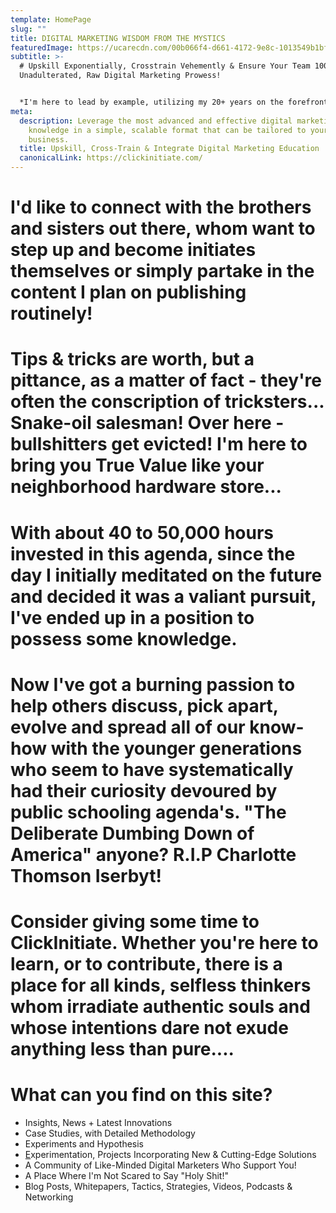 ```yaml
---
template: HomePage
slug: ""
title: DIGITAL MARKETING WISDOM FROM THE MYSTICS
featuredImage: https://ucarecdn.com/00b066f4-d661-4172-9e8c-1013549b1bf5/-/preview/-/enhance/4/
subtitle: >-
  # Upskill Exponentially, Crosstrain Vehemently & Ensure Your Team 100%
  Unadulterated, Raw Digital Marketing Prowess!


  *I'm here to lead by example, utilizing my 20+ years on the forefront of everything digital, to share amazing content and garner an audience of close-knit, like-minded folk who see our space over here as an amazing repository of knowledge, wisdom & curiosity!
meta:
  description: Leverage the most advanced and effective digital marketing
    knowledge in a simple, scalable format that can be tailored to your
    business.
  title: Upskill, Cross-Train & Integrate Digital Marketing Education
  canonicalLink: https://clickinitiate.com/
---
```


# I'd like to connect with the brothers and sisters out there, whom want to step up and become initiates themselves or simply partake in the content I plan on publishing routinely!

# Tips & tricks are worth, but a pittance, as a matter of fact - they're often the conscription of tricksters... Snake-oil salesman! Over here -  bullshitters get evicted! I'm here to bring you True Value like your neighborhood hardware store...



# With about 40 to 50,000 hours invested in this agenda, since the day I initially meditated on the future and decided it was a valiant pursuit, I've ended up in a position to possess some knowledge.

# Now I've got a burning passion to help others discuss, pick apart, evolve and spread all of our know-how with the younger generations who seem to have systematically had their curiosity devoured by public schooling agenda's. "The Deliberate Dumbing Down of America" anyone? R.I.P Charlotte Thomson Iserbyt!

# Consider giving some time to ClickInitiate. Whether you're here to learn, or to contribute, there is a place for all kinds, selfless thinkers whom irradiate authentic souls and whose intentions dare not exude anything less than pure....

# What can you find on this site?

* Insights, News + Latest Innovations
* Case Studies, with Detailed Methodology
* Experiments and Hypothesis
* [E](http://mailchimp.com)xperimentation, Projects Incorporating New & Cutting-Edge Solutions
* A Community of Like-Minded Digital Marketers Who Support You!
* A Place Where I'm Not Scared to Say "Holy Shit!"
* Blog Posts, Whitepapers, Tactics, Strategies, Videos, Podcasts & Networking